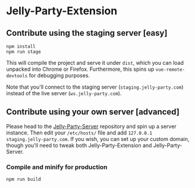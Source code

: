 # Jelly-Party-Extension

## Contribute using the staging server [easy]
```
npm install
npm run stage
```
This will compile the project and serve it under `dist`, which you can load unpacked into Chrome or Firefox. Furthermore, this spins up `vue-remote-devtools` for debugging purposes.

Note that you'll connect to the staging server (`staging.jelly-party.com`) instead of the live server (`ws.jelly-party.com`).

## Contribute using your own server [advanced]
Please head to the [Jelly-Party-Server](https://github.com/seandlg/jelly-party-server) repository and spin up a server instance. Then edit your `/etc/hosts/` file and add `127.0.0.1   staging.jelly-party.com`. If you wish, you can set up your custom domain, though you'll need to tweak both Jelly-Party-Extension and Jelly-Party-Server.


### Compile and minify for production
```
npm run build
```
